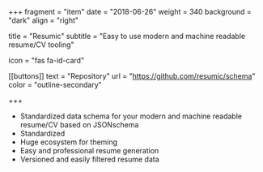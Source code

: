 +++
fragment = "item"
date = "2018-06-26"
weight = 340
background = "dark"
align = "right"

title = "Resumic"
subtitle = "Easy to use modern and machine readable resume/CV tooling"

icon = "fas fa-id-card"

[[buttons]]
  text = "Repository"
  url = "https://github.com/resumic/schema"
  color = "outline-secondary"

+++

* Standardized data schema for your modern and machine readable resume/CV based on JSONschema
* Standardized
* Huge ecosystem for theming
* Easy and professional resume generation
* Versioned and easily filtered resume data
